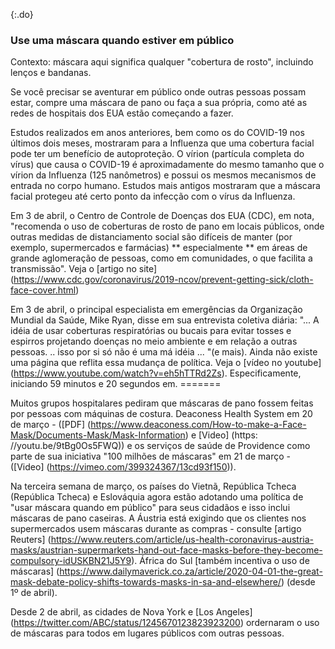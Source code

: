 {:.do} 
 ### Use uma máscara quando estiver em público 

 Contexto: máscara aqui significa qualquer "cobertura de rosto", incluindo lenços e bandanas. 

 Se você precisar se aventurar em público onde outras pessoas possam estar, compre uma máscara de pano ou faça a sua própria, como até as redes de hospitais dos EUA estão começando a fazer. 

 Estudos realizados em anos anteriores, bem como os do COVID-19 nos últimos dois meses, mostraram para a Influenza que uma cobertura facial pode ter um benefício de autoproteção. 
 O vírion (partícula completa do vírus) que causa o COVID-19 é aproximadamente do mesmo tamanho que o vírion da Influenza (125 nanômetros) e possui os mesmos mecanismos de entrada no corpo humano. Estudos mais antigos mostraram que a máscara facial protegeu até certo ponto da infecção com o vírus da Influenza.

 Em 3 de abril, o Centro de Controle de Doenças dos EUA (CDC), em nota, "recomenda o uso de coberturas de rosto de pano em locais públicos, onde outras medidas de distanciamento social são difíceis de manter (por exemplo, supermercados e farmácias) ** especialmente ** em áreas de grande aglomeração de pessoas, como em comunidades, o que facilita a transmissão". Veja o [artigo no site] (https://www.cdc.gov/coronavirus/2019-ncov/prevent-getting-sick/cloth-face-cover.html) 

 Em 3 de abril, o principal especialista em emergências da Organização Mundial da Saúde, Mike Ryan, disse em sua entrevista coletiva diária: "... A idéia de usar coberturas respiratórias ou bucais para evitar tosses e espirros projetando doenças no meio ambiente e em relação a outras pessoas. .. isso por si só não é uma má idéia ... "(e mais). Ainda não existe uma página que reflita essa mudança de política. Veja o [vídeo no youtube] (https://www.youtube.com/watch?v=eh5hTTRd2Zs). Especificamente, iniciando 59 minutos e 20 segundos em. ======= 

 Muitos grupos hospitalares pediram que máscaras de pano fossem feitas por pessoas com máquinas de costura. Deaconess Health System em 20 de março - ([PDF] (https://www.deaconess.com/How-to-make-a-Face-Mask/Documents-Mask/Mask-Information) e [Video] (https: //youtu.be/9tBg0Os5FWQ)) e os serviços de saúde de Providence como parte de sua iniciativa "100 milhões de máscaras" em 21 de março - ([Video] (https://vimeo.com/399324367/13cd93f150)). 

 Na terceira semana de março, os países do Vietnã, República Tcheca (República Tcheca) e Eslováquia agora estão adotando uma política de "usar máscara quando em público" para seus cidadãos e isso inclui máscaras de pano caseiras. A Áustria está exigindo que os clientes nos supermercados usem máscaras durante as compras - consulte [artigo Reuters] (https://www.reuters.com/article/us-health-coronavirus-austria-masks/austrian-supermarkets-hand-out-face-masks-before-they-become-compulsory-idUSKBN21J5Y9). África do Sul [também incentiva o uso de máscaras] (https://www.dailymaverick.co.za/article/2020-04-01-the-great-mask-debate-policy-shifts-towards-masks-in-sa-and-elsewhere/) (desde 1º de abril). 

 Desde 2 de abril, as cidades de Nova York e [Los Angeles] (https://twitter.com/ABC/status/1245670123823923200) ordernaram o uso de máscaras para todos em lugares públicos com outras pessoas. 
